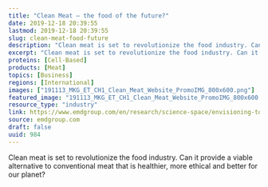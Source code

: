 ```yaml
---
title: "Clean Meat – the food of the future?"
date: 2019-12-18 20:39:55
lastmod: 2019-12-18 20:39:55
slug: clean-meat-food-future
description: "Clean meat is set to revolutionize the food industry. Can it provide a viable alternative to conventional meat that is healthier, more ethical and better for our&nbsp;planet?"
excerpt: "Clean meat is set to revolutionize the food industry. Can it provide a viable alternative to conventional meat that is healthier, more ethical and better for our&nbsp;planet?"
proteins: [Cell-Based]
products: [Meat]
topics: [Business]
regions: [International]
images: ["191113_MKG_ET_CH1_Clean_Meat_Website_PromoIMG_800x600.png"]
featured_image: "191113_MKG_ET_CH1_Clean_Meat_Website_PromoIMG_800x600.png"
resource_type: "industry"
link: https://www.emdgroup.com/en/research/science-space/envisioning-tomorrow/scarcity-of-resources/cleanmeat.html
source: emdgroup.com
draft: false
uuid: 984
---
```

Clean meat is set to revolutionize the food industry. Can it provide a
viable alternative to conventional meat that is healthier, more ethical
and better for our planet?
